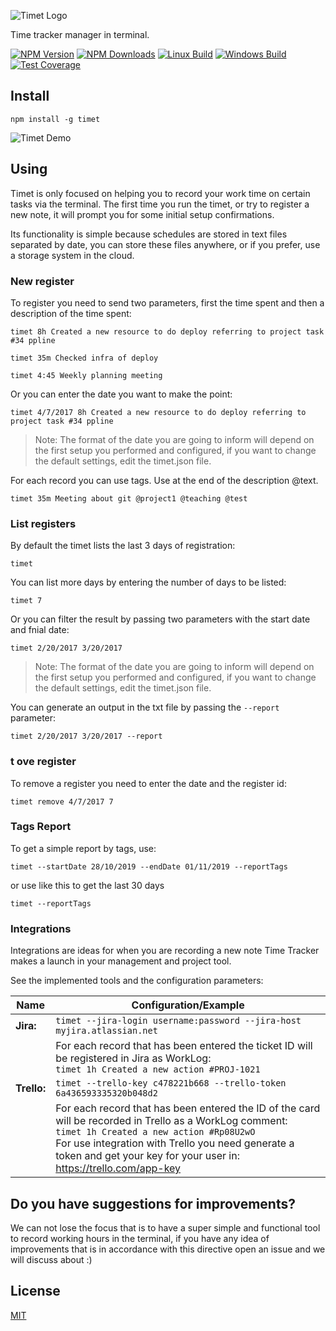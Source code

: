 ![Timet Logo](https://raw.githubusercontent.com/fabiorogeriosj/timet/master/img/logo.jpg)

Time tracker manager in terminal.

[![NPM Version][npm-image]][npm-url]
[![NPM Downloads][downloads-image]][downloads-url]
[![Linux Build][travis-image]][travis-url]
[![Windows Build][appveyor-image]][appveyor-url]
[![Test Coverage][coveralls-image]][coveralls-url]

## Install

```shell
npm install -g timet
```

![Timet Demo](https://raw.githubusercontent.com/fabiorogeriosj/timet/master/img/print.png)

## Using

Timet is only focused on helping you to record your work time on certain tasks via the terminal. The first time you run the timet, or try to register a new note, it will prompt you for some initial setup confirmations.

Its functionality is simple because schedules are stored in text files separated by date, you can store these files anywhere, or if you prefer, use a storage system in the cloud.

### New register

To register you need to send two parameters, first the time spent and then a description of the time spent:

```shell
timet 8h Created a new resource to do deploy referring to project task #34 ppline
```
```shell
timet 35m Checked infra of deploy
```
```shell
timet 4:45 Weekly planning meeting
```

Or you can enter the date you want to make the point:

```shell
timet 4/7/2017 8h Created a new resource to do deploy referring to project task #34 ppline
```
> Note: The format of the date you are going to inform will depend on the first setup you performed and configured, if you want to change the default settings, edit the timet.json file.

For each record you can use tags. Use at the end of the description @text.

```shell
timet 35m Meeting about git @project1 @teaching @test
```

### List registers

By default the timet lists the last 3 days of registration:

```shell
timet
```

You can list more days by entering the number of days to be listed:

```shell
timet 7
```

Or you can filter the result by passing two parameters with the start date and fnial date:

```shell
timet 2/20/2017 3/20/2017
```
> Note: The format of the date you are going to inform will depend on the first setup you performed and configured, if you want to change the default settings, edit the timet.json file.

You can generate an output in the txt file by passing the `--report` parameter:

```shell
timet 2/20/2017 3/20/2017 --report
```

### t ove register

To remove a register you need to enter the date and the register id:

```shell
timet remove 4/7/2017 7
```

### Tags Report

To get a simple report by tags, use:

```shell
timet --startDate 28/10/2019 --endDate 01/11/2019 --reportTags
```

or use like this to get the last 30 days

```shell
timet --reportTags
```

### Integrations

Integrations are ideas for when you are recording a new note Time Tracker makes a launch in your management and project tool.

See the implemented tools and the configuration parameters:

| Name          | Configuration/Example |
| ------------- | ------------- |
| **Jira:**     | `timet --jira-login username:password --jira-host myjira.atlassian.net`  |
|               | For each record that has been entered the ticket ID will be registered in Jira as WorkLog: <br>`timet 1h Created a new action #PROJ-1021` |
| **Trello:**   | `timet --trello-key c478221b668 --trello-token 6a436593335320b048d2`  |
|               | For each record that has been entered the ID of the card will be recorded in Trello as a WorkLog comment: <br>`timet 1h Created a new action #Rp08U2wO` <br>For use integration with Trello you need generate a token and get your key for your user in: https://trello.com/app-key |

## Do you have suggestions for improvements?

We can not lose the focus that is to have a super simple and functional tool to record working hours in the terminal, if you have any idea of improvements that is in accordance with this directive open an issue and we will discuss about :)

## License

[MIT](LICENSE)

[npm-image]: https://img.shields.io/npm/v/timet.svg
[npm-url]: https://npmjs.org/package/timet
[downloads-image]: https://img.shields.io/npm/dm/timet.svg
[downloads-url]: https://npmjs.org/package/timet
[travis-image]: https://img.shields.io/travis/fabiorogeriosj/timet/master.svg?label=linux
[travis-url]: https://travis-ci.org/fabiorogeriosj/timet
[appveyor-image]: https://img.shields.io/appveyor/ci/fabiorogeriosj/timet/master.svg?label=windows
[appveyor-url]: https://ci.appveyor.com/project/fabiorogeriosj/timet
[coveralls-image]: https://img.shields.io/coveralls/fabiorogeriosj/timet/master.svg
[coveralls-url]: https://coveralls.io/r/fabiorogeriosj/timet?branch=master
